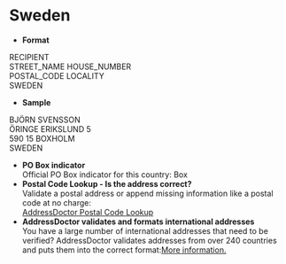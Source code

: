 Sweden
======

- **Format**

RECIPIENT  
STREET_NAME HOUSE_NUMBER  
POSTAL_CODE LOCALITY  
SWEDEN
- **Sample**

BJÖRN SVENSSON  
ÖRINGE ERIKSLUND 5  
590 15 BOXHOLM  
SWEDEN
- **PO Box indicator**  
Official PO Box indicator for this country: Box
- **Postal Code Lookup - Is the address correct?**  
Validate a postal address or append missing information like a postal code at no charge:  
[AddressDoctor Postal Code Lookup](http://lookup.addressdoctor.com/lookup/default.aspx?lang=en&country=SWE)
- **AddressDoctor validates and formats international addresses**  
You have a large number of international addresses that need to be verified? AddressDoctor validates addresses from over 240 countries and puts them into the correct format:[More information.](index.php?id=31&L=1)